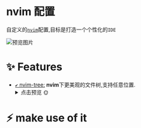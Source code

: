 # nvim 配置

自定义的[`nvim`](https://neovim.io)配置,目标是打造一个个性化的`IDE` 

![预览图片](https://github.com/zhipeng33/nvim/blob/doc/images/nvim.png?raw=true)

# ✨ Features
  - [`✔️` nvim-tree:](https://github.com/nvim-neo-tree/neo-tree.nvim) **nvim**下更美观的文件树,支持任意位置.<details>
      <summary>点击预览 🌞</summary>
      ggggggg
    </details>

# ⚡ make use of it
